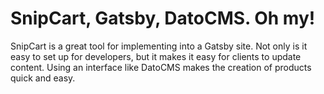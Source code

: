 # SnipCart, Gatsby, DatoCMS. Oh my!

SnipCart is a great tool for implementing into a Gatsby site. Not only is it easy to set up for developers, but it makes it easy for clients to update content. Using an interface like DatoCMS makes the creation of products quick and easy.

